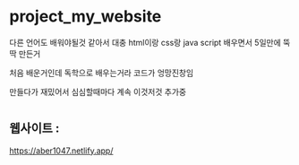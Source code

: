# project_my_website

다른 언어도 배워야될것 같아서 대충 html이랑 css랑 java script 배우면서 5일만에 뚝딱 만든거

처음 배운거인데 독학으로 배우는거라 코드가 엉망진창임

만들다가 재밌어서 심심할때마다 계속 이것저것 추가중

#

##  웹사이트 :

https://aber1047.netlify.app/
